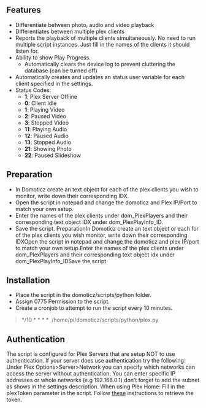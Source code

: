 Features
------------

- Differentiate between photo, audio and video playback
- Differentiates between multiple plex clients
- Reports the playback of multiple clients simultaneously. No need to run multiple script instances. Just fill in the names of the clients it should listen for.
- Ability to show Play Progress.
  - Automatically clears the device log to prevent cluttering the database (can be turned off)
- Automatically creates and updates an status user variable for each client specified in the settings. 
- Status Codes:
  - **1**: Plex Server Offline
  - **0**: Client Idle
  - **1**: Playing Video
  - **2**: Paused Video
  - **3**: Stopped Video
  - **11**: Playing Audio
  - **12**: Paused Audio
  - **13**: Stopped Audio
  - **21**: Showing Photo
  - **22**: Paused Slideshow

Preparation
------------
- In Domoticz create an text object for each of the plex clients you wish to monitor, write down their corresponding IDX.
- Open the script in notepad and change the domoticz and Plex IP/Port to match your own setup.
- Enter the names of the plex clients under dom_PlexPlayers and their corresponding text object IDX under dom_PlexPlayInfo_ID.
- Save the script.
PreparationIn Domoticz create an text object or each for of the plex clients you wish monitor, write down their corresponding IDXOpen the script in notepad and change the domoticz and plex IP/port to match your own setup.Enter the names of the plex clients under dom_PlexPlayers and their corresponding text object idx under dom_PlexPlayInfo_IDSave the script

Installation
-------------
- Place the script in the domoticz/scripts/python folder.
- Assign 0775 Permission to the script.
- Create a cronjob to attempt to run the script every 10 minutes.
> */10 * * * *  /home/pi/domoticz/scripts/python/plex.py


Authentication
---------------
The script is configured for Plex Servers that are setup NOT to use authentication. 
If your server does use authentication try the following: 
Under Plex Options>Server>Network you can specify which networks can access the server without authentication.
You can enter specific IP addresses or whole networks (e.g 192.168.0.1) don’t forget to add the subnet as shows in the settings description.
When using Plex Home: Fill in the plexToken parameter in the script. 
Follow [these](https://support.plex.tv/hc/en-us/articles/204059436-Finding-your-account-token-X-Plex-Token) instructions to retrieve the token.
